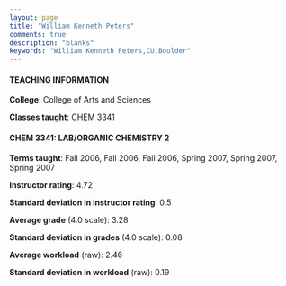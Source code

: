 ```yaml
---
layout: page
title: "William Kenneth Peters" 
comments: true
description: "blanks"
keywords: "William Kenneth Peters,CU,Boulder"
---
```

<head>
<script src="https://ajax.googleapis.com/ajax/libs/jquery/2.1.3/jquery.min.js"></script>
<script src="https://dl.dropboxusercontent.com/s/pc42nxpaw1ea4o9/highcharts.js?dl=0"></script>
<!-- <script src="../assets/js/highcharts.js"></script> -->
<style type="text/css">@font-face {
	font-family: "Bebas Neue";
	src: url(https://www.filehosting.org/file/details/544349/BebasNeue Regular.otf) format("opentype");
	}
	h1.Bebas { 
		font-family: "Bebas Neue", Verdana, Tahoma;
	}
</style>
</head>
	   
#### TEACHING INFORMATION

**College**: College of Arts and Sciences

**Classes taught**: CHEM 3341

#### CHEM 3341: LAB/ORGANIC CHEMISTRY 2

**Terms taught**: Fall 2006, Fall 2006, Fall 2006, Spring 2007, Spring 2007, Spring 2007

**Instructor rating**: 4.72

**Standard deviation in instructor rating**: 0.5

**Average grade** (4.0 scale): 3.28

**Standard deviation in grades** (4.0 scale): 0.08

**Average workload** (raw): 2.46

**Standard deviation in workload** (raw): 0.19

